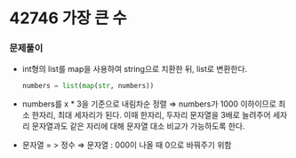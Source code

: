 # 42746 가장 큰 수

### **문제풀이**

- int형의 list를 map을 사용하여 string으로 치환한 뒤, list로 변환한다.
    
    ```python
    numbers = list(map(str, numbers))
    ```
    
- numbers를 x * 3을 기준으로 내림차순 정렬 ⇒ numbers가 1000 이하이므로 최소 한자리, 최대 세자리가 된다. 이때 한자리, 두자리 문자열을 3배로 늘려주어 세자리 문자열과도 같은 자리에 대해 문자열 대소 비교가 가능하도록 한다.
- 문자열 = > 정수 ⇒ 문자열 : 000이 나올 때 0으로 바꿔주기 위함